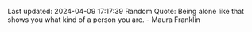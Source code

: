 Last updated: 2024-04-09 17:17:39
Random Quote: Being alone like that shows you what kind of a person you are. - Maura Franklin